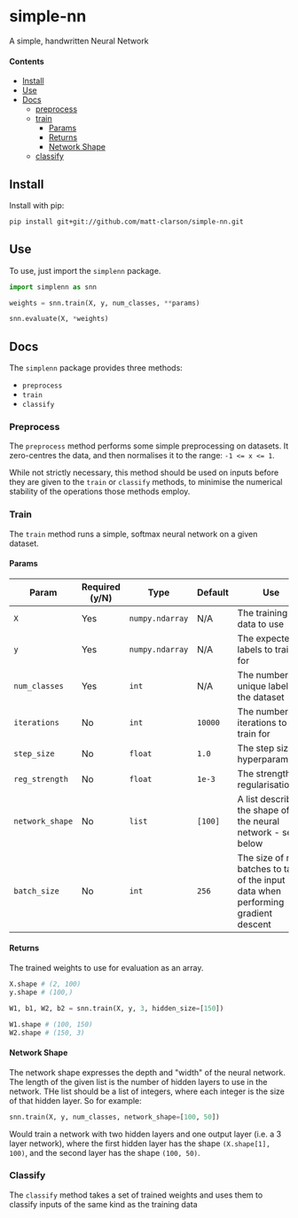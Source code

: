# simple-nn
A simple, handwritten Neural Network

#### Contents
 * [Install](#install)
 * [Use](#use)
 * [Docs](#docs)
   * [preprocess](#preprocess)
   * [train](#train)
     * [Params](#params)
     * [Returns](#returns)
     * [Network Shape](#network-shape)
   * [classify](#classify)


## Install
Install with pip:

```bash
pip install git+git://github.com/matt-clarson/simple-nn.git
```

## Use
To use, just import the `simplenn` package.

```python
import simplenn as snn

weights = snn.train(X, y, num_classes, **params)

snn.evaluate(X, *weights)
```

## Docs
The `simplenn` package provides three methods:

 * `preprocess`
 * `train`
 * `classify`

### Preprocess
The `preprocess` method performs some simple preprocessing on datasets. It zero-centres the data, and then normalises it to the range: `-1 <= x <= 1`.

While not strictly necessary, this method should be used on inputs before they are given to the `train` or `classify` methods, to minimise the numerical stability of the operations those methods employ.

### Train
The `train` method runs a simple, softmax neural network on a given dataset.

#### Params
Param | Required (y/N) | Type | Default | Use
---|---|---|---|---
`X` | Yes | `numpy.ndarray` | N/A | The training data to use
`y` | Yes | `numpy.ndarray` | N/A | The expected labels to train for
`num_classes` | Yes | `int` | N/A | The number of unique labels in the dataset
`iterations` | No | `int` | `10000` | The number of iterations to train for
`step_size` | No | `float` | `1.0` | The step size hyperparameter
`reg_strength` | No | `float` | `1e-3` | The strength of regularisation
`network_shape` | No | `list` | `[100]` | A list describing the shape of the neural network - see below
`batch_size` | No | `int` | `256` | The size of mini batches to take of the input data when performing gradient descent

#### Returns
The trained weights to use for evaluation as an array.

```python
X.shape # (2, 100)
y.shape # (100,)

W1, b1, W2, b2 = snn.train(X, y, 3, hidden_size=[150])

W1.shape # (100, 150)
W2.shape # (150, 3)
```

#### Network Shape
The network shape expresses the depth and "width" of the neural network. The length of the given list is the number of hidden layers to use in the network. THe list should be a list of integers, where each integer is the size of that hidden layer. So for example:

```python
snn.train(X, y, num_classes, network_shape=[100, 50])
```

Would train a network with two hidden layers and one output layer (i.e. a 3 layer network), where the first hidden layer has the shape `(X.shape[1], 100)`, and the second layer has the shape `(100, 50)`.

### Classify
The `classify` method takes a set of trained weights and uses them to classify inputs of the same kind as the training data

